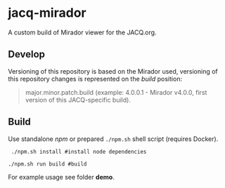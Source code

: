# jacq-mirador
A custom build of Mirador viewer for the JACQ.org.

## Develop
Versioning of this repository is based on the Mirador used, versioning of this repository changes is represented on the *build* position:
> major.minor.patch.build (example: 4.0.0.1 - Mirador v4.0.0, first version of this JACQ-specific build).
 

## Build
Use standalone *npm* or prepared ```./npm.sh``` shell script (requires Docker).
```shell
 ./npm.sh install #install node dependencies
```

```shell
./npm.sh run build #build
```

For example usage see folder **demo**.
